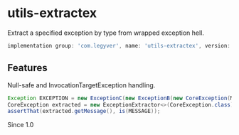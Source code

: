 # utils-extractex
Extract a specified exception by type from wrapped exception hell.

```groovy
implementation group: 'com.legyver', name: 'utils-extractex', version: '3.3.0'
```
## Features
Null-safe and InvocationTargetException handling.

```java
Exception EXCEPTION = new ExceptionC(new ExceptionB(new CoreException(MESSAGE)));
CoreException extracted = new ExceptionExtractor<>(CoreException.class).extractException(EXCEPTION);
assertThat(extracted.getMessage(), is(MESSAGE));
```

Since 1.0